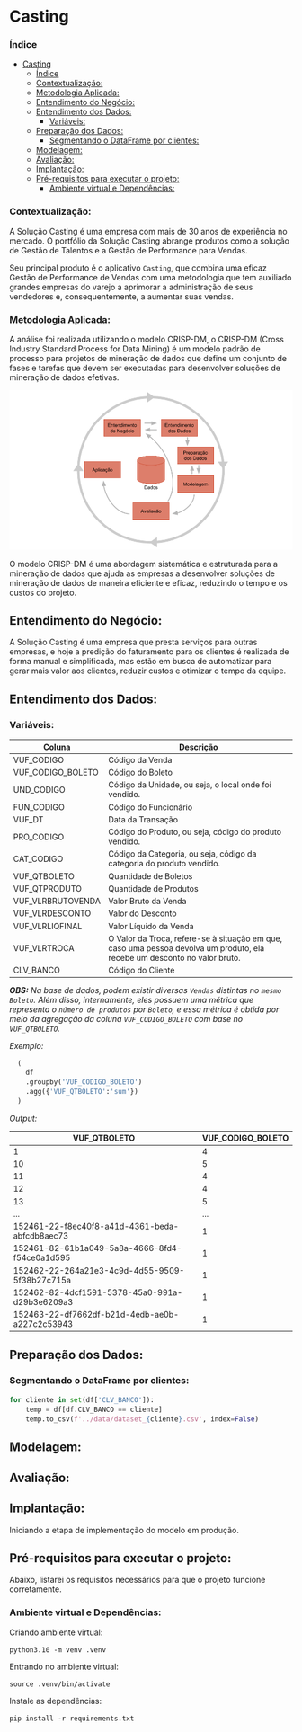 # Casting
### Índice

- [Casting](#casting)
    - [Índice](#índice)
    - [Contextualização:](#contextualização)
    - [Metodologia Aplicada:](#metodologia-aplicada)
  - [Entendimento do Negócio:](#entendimento-do-negócio)
  - [Entendimento dos Dados:](#entendimento-dos-dados)
    - [Variáveis:](#variáveis)
  - [Preparação dos Dados:](#preparação-dos-dados)
    - [Segmentando o DataFrame por clientes:](#segmentando-o-dataframe-por-clientes)
  - [Modelagem:](#modelagem)
  - [Avaliação:](#avaliação)
  - [Implantação:](#implantação)
  - [Pré-requisitos para executar o projeto:](#pré-requisitos-para-executar-o-projeto)
    - [Ambiente virtual e Dependências:](#ambiente-virtual-e-dependências)


### Contextualização:
A Solução Casting é uma empresa com mais de 30 anos de experiência no mercado. O portfólio da Solução Casting abrange produtos como a solução de Gestão de Talentos e a Gestão de Performance para Vendas.

Seu principal produto é o aplicativo `Casting`, que combina uma eficaz Gestão de Performance de Vendas com uma metodologia que tem auxiliado grandes empresas do varejo a aprimorar a administração de seus vendedores e, consequentemente, a aumentar suas vendas.

### Metodologia Aplicada:
A análise foi realizada utilizando o modelo CRISP-DM, o CRISP-DM (Cross Industry Standard Process for Data Mining) é um modelo padrão de processo para projetos de mineração de dados que define um conjunto de fases e tarefas que devem ser executadas para desenvolver soluções de mineração de dados efetivas.

![CRISP-DM](/img/CRISP-DM.png)

O modelo CRISP-DM é uma abordagem sistemática e estruturada para a mineração de dados que ajuda as empresas a desenvolver soluções de mineração de dados de maneira eficiente e eficaz, reduzindo o tempo e os custos do projeto.

## Entendimento do Negócio:
A Solução Casting é uma empresa que presta serviços para outras empresas, e hoje a predição do faturamento para os clientes é realizada de forma manual e simplificada, mas estão em busca de automatizar para gerar mais valor aos clientes, reduzir custos e otimizar o tempo da equipe.

## Entendimento dos Dados:
### Variáveis:
| Coluna           | Descrição                                             |
| ---------------- | ----------------------------------------------------- |
| VUF_CODIGO | Código da Venda |
| VUF_CODIGO_BOLETO | Código do Boleto |
| UND_CODIGO | Código da Unidade, ou seja, o local onde foi vendido. |
| FUN_CODIGO | Código do Funcionário |
| VUF_DT | Data da Transação |
| PRO_CODIGO | Código do Produto, ou seja, código do produto vendido. |
| CAT_CODIGO | Código da Categoria, ou seja, código da categoria do produto vendido. |
| VUF_QTBOLETO | Quantidade de Boletos |
| VUF_QTPRODUTO | Quantidade de Produtos |
| VUF_VLRBRUTOVENDA | Valor Bruto da Venda |
| VUF_VLRDESCONTO | Valor do Desconto |
| VUF_VLRLIQFINAL | Valor Líquido da Venda |
| VUF_VLRTROCA | O Valor da Troca, refere-se à situação em que, caso uma pessoa devolva um produto, ela recebe um desconto no valor bruto. |
| CLV_BANCO | Código do Cliente |

***OBS:*** *Na base de dados, podem existir diversas `Vendas` distintas no `mesmo Boleto`. Além disso, internamente, eles possuem uma métrica que representa o `número de produtos` por `Boleto`, e essa métrica é obtida por meio da agregação da coluna `VUF_CODIGO_BOLETO` com base no `VUF_QTBOLETO`.*

*Exemplo:*

```python
  (
    df
    .groupby('VUF_CODIGO_BOLETO')
    .agg({'VUF_QTBOLETO':'sum'})
  )
```

*Output:*

| VUF_QTBOLETO                                       | VUF_CODIGO_BOLETO |
|---------------------------------------------------|-------------------|
| 1                                                 | 4                 |
| 10                                                | 5                 |
| 11                                                | 4                 |
| 12                                                | 4                 |
| 13                                                | 5                 |
| ...                                               | ...               |
| 152461-22-f8ec40f8-a41d-4361-beda-abfcdb8aec73    | 1                 |
| 152461-82-61b1a049-5a8a-4666-8fd4-f54ce0a1d595    | 1                 |
| 152462-22-264a21e3-4c9d-4d55-9509-5f38b27c715a    | 1                 |
| 152462-82-4dcf1591-5378-45a0-991a-d29b3e6209a3    | 1                 |
| 152463-22-df7662df-b21d-4edb-ae0b-a227c2c53943    | 1                 |



## Preparação dos Dados:
### Segmentando o DataFrame por clientes:
```python
for cliente in set(df['CLV_BANCO']):
    temp = df[df.CLV_BANCO == cliente]
    temp.to_csv(f'../data/dataset_{cliente}.csv', index=False)
```

## Modelagem:


## Avaliação:


## Implantação:
Iniciando a etapa de implementação do modelo em produção.

## Pré-requisitos para executar o projeto:
Abaixo, listarei os requisitos necessários para que o projeto funcione corretamente.

### Ambiente virtual e Dependências:
Criando ambiente virtual:
```
python3.10 -m venv .venv
```

Entrando no ambiente virtual:
```
source .venv/bin/activate
```

Instale as dependências:
```
pip install -r requirements.txt
```
